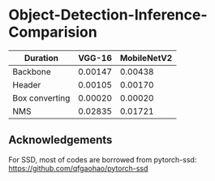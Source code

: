 # Object-Detection-Inference-Comparision


| Duration        | VGG-16           | MobileNetV2  |
| -------------   |-------------| ------|
| Backbone        | 0.00147       | 0.00438  |
| Header          | 0.00105       |  0.00170 |
| Box converting  | 0.00020       |  0.00020 |
| NMS             | 0.02835       |  0.01721 |




## Acknowledgements
For SSD, most of codes are borrowed from pytorch-ssd:
https://github.com/qfgaohao/pytorch-ssd
